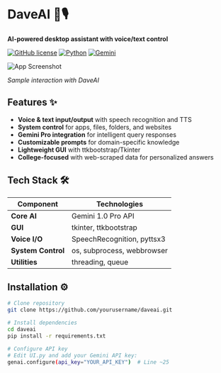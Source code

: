 # DaveAI 🤖🎙️  
**AI-powered desktop assistant with voice/text control**

[![GitHub license](https://img.shields.io/badge/License-MIT-blue.svg)](LICENSE)
[![Python](https://img.shields.io/badge/Python-3.10+-yellow)](https://www.python.org/)
[![Gemini](https://img.shields.io/badge/Gemini-1.0_Pro-FF5F15)](https://ai.google.dev/)

![App Screenshot](https://github.com/user-attachments/assets/a5280b9a-bf59-4fe3-8e05-707eb5525b8b)

*Sample interaction with DaveAI*

## Features ✨
- **Voice & text input/output** with speech recognition and TTS
- **System control** for apps, files, folders, and websites
- **Gemini Pro integration** for intelligent query responses
- **Customizable prompts** for domain-specific knowledge
- **Lightweight GUI** with ttkbootstrap/Tkinter
- **College-focused** with web-scraped data for personalized answers

## Tech Stack 🛠️
| Component       | Technologies |
|-----------------|-------------|
| **Core AI**     | Gemini 1.0 Pro API |
| **GUI**         | tkinter, ttkbootstrap |
| **Voice I/O**   | SpeechRecognition, pyttsx3 |
| **System Control** | os, subprocess, webbrowser |
| **Utilities**   | threading, queue |

## Installation ⚙️
```bash
# Clone repository
git clone https://github.com/yourusername/daveai.git

# Install dependencies
cd daveai
pip install -r requirements.txt

# Configure API key
# Edit UI.py and add your Gemini API key:
genai.configure(api_key="YOUR_API_KEY")  # Line ~25
